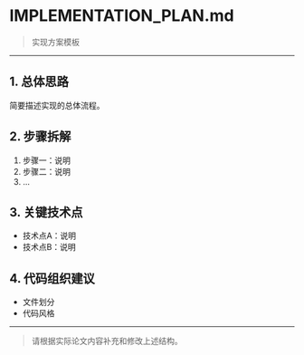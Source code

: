 # IMPLEMENTATION_PLAN.md

> 实现方案模板

---

## 1. 总体思路
简要描述实现的总体流程。

## 2. 步骤拆解
1. 步骤一：说明
2. 步骤二：说明
3. ...

## 3. 关键技术点
- 技术点A：说明
- 技术点B：说明

## 4. 代码组织建议
- 文件划分
- 代码风格

---

> 请根据实际论文内容补充和修改上述结构。

